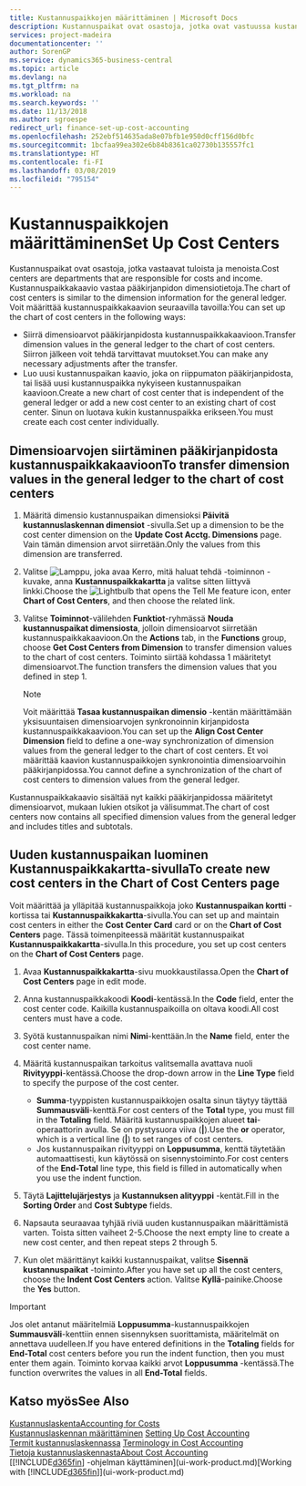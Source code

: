 ```yaml
---
title: Kustannuspaikkojen määrittäminen | Microsoft Docs
description: Kustannuspaikat ovat osastoja, jotka ovat vastuussa kustannuksista ja tuloista. Kustannuspaikkakaavio vastaa pääkirjanpidon dimensiotietoja.
services: project-madeira
documentationcenter: ''
author: SorenGP
ms.service: dynamics365-business-central
ms.topic: article
ms.devlang: na
ms.tgt_pltfrm: na
ms.workload: na
ms.search.keywords: ''
ms.date: 11/13/2018
ms.author: sgroespe
redirect_url: finance-set-up-cost-accounting
ms.openlocfilehash: 252ebf514635ada8e07bfb1e950d0cff156d0bfc
ms.sourcegitcommit: 1bcfaa99ea302e6b84b8361ca02730b135557fc1
ms.translationtype: HT
ms.contentlocale: fi-FI
ms.lasthandoff: 03/08/2019
ms.locfileid: "795154"
---
```

# <a name="set-up-cost-centers"></a><span data-ttu-id="49e17-104">Kustannuspaikkojen määrittäminen</span><span class="sxs-lookup"><span data-stu-id="49e17-104">Set Up Cost Centers</span></span>
<span data-ttu-id="49e17-105">Kustannuspaikat ovat osastoja, jotka vastaavat tuloista ja menoista.</span><span class="sxs-lookup"><span data-stu-id="49e17-105">Cost centers are departments that are responsible for costs and income.</span></span> <span data-ttu-id="49e17-106">Kustannuspaikkakaavio vastaa pääkirjanpidon dimensiotietoja.</span><span class="sxs-lookup"><span data-stu-id="49e17-106">The chart of cost centers is similar to the dimension information for the general ledger.</span></span> <span data-ttu-id="49e17-107">Voit määrittää kustannuspaikkakaavion seuraavilla tavoilla:</span><span class="sxs-lookup"><span data-stu-id="49e17-107">You can set up the chart of cost centers in the following ways:</span></span>  

-   <span data-ttu-id="49e17-108">Siirrä dimensioarvot pääkirjanpidosta kustannuspaikkakaavioon.</span><span class="sxs-lookup"><span data-stu-id="49e17-108">Transfer dimension values in the general ledger to the chart of cost centers.</span></span> <span data-ttu-id="49e17-109">Siirron jälkeen voit tehdä tarvittavat muutokset.</span><span class="sxs-lookup"><span data-stu-id="49e17-109">You can make any necessary adjustments after the transfer.</span></span>  
-   <span data-ttu-id="49e17-110">Luo uusi kustannuspaikan kaavio, joka on riippumaton pääkirjanpidosta, tai lisää uusi kustannuspaikka nykyiseen kustannuspaikan kaavioon.</span><span class="sxs-lookup"><span data-stu-id="49e17-110">Create a new chart of cost center that is independent of the general ledger or add a new cost center to an existing chart of cost center.</span></span> <span data-ttu-id="49e17-111">Sinun on luotava kukin kustannuspaikka erikseen.</span><span class="sxs-lookup"><span data-stu-id="49e17-111">You must create each cost center individually.</span></span>  

## <a name="to-transfer-dimension-values-in-the-general-ledger-to-the-chart-of-cost-centers"></a><span data-ttu-id="49e17-112">Dimensioarvojen siirtäminen pääkirjanpidosta kustannuspaikkakaavioon</span><span class="sxs-lookup"><span data-stu-id="49e17-112">To transfer dimension values in the general ledger to the chart of cost centers</span></span>  
1.  <span data-ttu-id="49e17-113">Määritä dimensio kustannuspaikan dimensioksi **Päivitä kustannuslaskennan dimensiot** -sivulla.</span><span class="sxs-lookup"><span data-stu-id="49e17-113">Set up a dimension to be the cost center dimension on the **Update Cost Acctg. Dimensions** page.</span></span> <span data-ttu-id="49e17-114">Vain tämän dimension arvot siirretään.</span><span class="sxs-lookup"><span data-stu-id="49e17-114">Only the values from this dimension are transferred.</span></span>  
2.  <span data-ttu-id="49e17-115">Valitse ![Lamppu, joka avaa Kerro, mitä haluat tehdä -toiminnon](media/ui-search/search_small.png "Kerro, mitä haluat tehdä") -kuvake, anna **Kustannuspaikkakartta** ja valitse sitten liittyvä linkki.</span><span class="sxs-lookup"><span data-stu-id="49e17-115">Choose the ![Lightbulb that opens the Tell Me feature](media/ui-search/search_small.png "Tell me what you want to do") icon, enter **Chart of Cost Centers**, and then choose the related link.</span></span>  
3.  <span data-ttu-id="49e17-116">Valitse **Toiminnot**-välilehden **Funktiot**-ryhmässä **Nouda kustannuspaikat dimensiosta**, jolloin dimensioarvot siirretään kustannuspaikkakaavioon.</span><span class="sxs-lookup"><span data-stu-id="49e17-116">On the **Actions** tab, in the **Functions** group, choose **Get Cost Centers from Dimension** to transfer dimension values to the chart of cost centers.</span></span> <span data-ttu-id="49e17-117">Toiminto siirtää kohdassa 1 määritetyt dimensioarvot.</span><span class="sxs-lookup"><span data-stu-id="49e17-117">The function transfers the dimension values that you defined in step 1.</span></span>  

    > [!NOTE]  
    >  <span data-ttu-id="49e17-118">Voit määrittää **Tasaa kustannuspaikan dimensio** -kentän määrittämään yksisuuntaisen dimensioarvojen synkronoinnin kirjanpidosta kustannuspaikkakaavioon.</span><span class="sxs-lookup"><span data-stu-id="49e17-118">You can set up the **Align Cost Center Dimension**  field to define a one-way synchronization of dimension values from the general ledger to the chart of cost centers.</span></span> <span data-ttu-id="49e17-119">Et voi määrittää kaavion kustannuspaikkojen synkronointia dimensioarvoihin pääkirjanpidossa.</span><span class="sxs-lookup"><span data-stu-id="49e17-119">You cannot define a synchronization of the chart of cost centers to dimension values from the general ledger.</span></span>  

<span data-ttu-id="49e17-120">Kustannuspaikkakaavio sisältää nyt kaikki pääkirjanpidossa määritetyt dimensioarvot, mukaan lukien otsikot ja välisummat.</span><span class="sxs-lookup"><span data-stu-id="49e17-120">The chart of cost centers now contains all specified dimension values from the general ledger and includes titles and subtotals.</span></span>  

## <a name="to-create-new-cost-centers-in-the-chart-of-cost-centers-page"></a><span data-ttu-id="49e17-121">Uuden kustannuspaikan luominen Kustannuspaikkakartta-sivulla</span><span class="sxs-lookup"><span data-stu-id="49e17-121">To create new cost centers in the Chart of Cost Centers page</span></span>  
<span data-ttu-id="49e17-122">Voit määrittää ja ylläpitää kustannuspaikkoja joko **Kustannuspaikan kortti** -kortissa tai **Kustannuspaikkakartta**-sivulla.</span><span class="sxs-lookup"><span data-stu-id="49e17-122">You can set up and maintain cost centers in either the **Cost Center Card** card or on the **Chart of Cost Centers** page.</span></span> <span data-ttu-id="49e17-123">Tässä toimenpiteessä määrität kustannuspaikat **Kustannuspaikkakartta**-sivulla.</span><span class="sxs-lookup"><span data-stu-id="49e17-123">In this procedure, you set up cost centers on the **Chart of Cost Centers** page.</span></span>  

1. <span data-ttu-id="49e17-124">Avaa **Kustannuspaikkakartta**-sivu muokkaustilassa.</span><span class="sxs-lookup"><span data-stu-id="49e17-124">Open the **Chart of Cost Centers** page in edit mode.</span></span>  
2. <span data-ttu-id="49e17-125">Anna kustannuspaikkakoodi **Koodi**-kentässä.</span><span class="sxs-lookup"><span data-stu-id="49e17-125">In the **Code** field, enter the cost center code.</span></span> <span data-ttu-id="49e17-126">Kaikilla kustannuspaikoilla on oltava koodi.</span><span class="sxs-lookup"><span data-stu-id="49e17-126">All cost centers must have a code.</span></span>  
3. <span data-ttu-id="49e17-127">Syötä kustannuspaikan nimi **Nimi**-kenttään.</span><span class="sxs-lookup"><span data-stu-id="49e17-127">In the **Name** field, enter the cost center name.</span></span>  
4. <span data-ttu-id="49e17-128">Määritä kustannuspaikan tarkoitus valitsemalla avattava nuoli **Rivityyppi**-kentässä.</span><span class="sxs-lookup"><span data-stu-id="49e17-128">Choose the drop-down arrow in the **Line Type** field to specify the purpose of the cost center.</span></span>  

    - <span data-ttu-id="49e17-129">**Summa**-tyyppisten kustannuspaikkojen osalta sinun täytyy täyttää **Summausväli**-kenttä.</span><span class="sxs-lookup"><span data-stu-id="49e17-129">For cost centers of the **Total** type, you must fill in the **Totaling** field.</span></span> <span data-ttu-id="49e17-130">Määritä kustannuspaikkojen alueet **tai**-operaattorin avulla. Se on pystysuora viiva (**&#124;**).</span><span class="sxs-lookup"><span data-stu-id="49e17-130">Use the **or** operator, which is a vertical line (**&#124;**) to set ranges of cost centers.</span></span>  
    - <span data-ttu-id="49e17-131">Jos kustannuspaikan rivityyppi on **Loppusumma**, kenttä täytetään automaattisesti, kun käytössä on sisennystoiminto.</span><span class="sxs-lookup"><span data-stu-id="49e17-131">For cost centers of the **End-Total** line type, this field is filled in automatically when you use the indent function.</span></span>  
5.  <span data-ttu-id="49e17-132">Täytä **Lajittelujärjestys** ja **Kustannuksen alityyppi** -kentät.</span><span class="sxs-lookup"><span data-stu-id="49e17-132">Fill in the **Sorting Order** and **Cost Subtype** fields.</span></span>  
6.  <span data-ttu-id="49e17-133">Napsauta seuraavaa tyhjää riviä uuden kustannuspaikan määrittämistä varten. Toista sitten vaiheet 2-5.</span><span class="sxs-lookup"><span data-stu-id="49e17-133">Choose the next empty line to create a new cost center, and then repeat steps 2 through 5.</span></span>  
7.  <span data-ttu-id="49e17-134">Kun olet määrittänyt kaikki kustannuspaikat, valitse **Sisennä kustannuspaikat** -toiminto.</span><span class="sxs-lookup"><span data-stu-id="49e17-134">After you have set up all the cost centers, choose the **Indent Cost Centers** action.</span></span> <span data-ttu-id="49e17-135">Valitse **Kyllä**-painike.</span><span class="sxs-lookup"><span data-stu-id="49e17-135">Choose the **Yes** button.</span></span>  

> [!IMPORTANT]  
>  <span data-ttu-id="49e17-136">Jos olet antanut määritelmiä **Loppusumma**-kustannuspaikkojen **Summausväli**-kenttiin ennen sisennyksen suorittamista, määritelmät on annettava uudelleen.</span><span class="sxs-lookup"><span data-stu-id="49e17-136">If you have entered definitions in the **Totaling** fields for **End-Total** cost centers before you run the indent function, then you must enter them again.</span></span> <span data-ttu-id="49e17-137">Toiminto korvaa kaikki arvot **Loppusumma** -kentässä.</span><span class="sxs-lookup"><span data-stu-id="49e17-137">The function overwrites the values in all **End-Total** fields.</span></span>  

## <a name="see-also"></a><span data-ttu-id="49e17-138">Katso myös</span><span class="sxs-lookup"><span data-stu-id="49e17-138">See Also</span></span>  
[<span data-ttu-id="49e17-139">Kustannuslaskenta</span><span class="sxs-lookup"><span data-stu-id="49e17-139">Accounting for Costs</span></span>](finance-manage-cost-accounting.md)  
<span data-ttu-id="49e17-140">[Kustannuslaskennan määrittäminen](finance-set-up-cost-accounting.md) </span><span class="sxs-lookup"><span data-stu-id="49e17-140">[Setting Up Cost Accounting](finance-set-up-cost-accounting.md) </span></span>  
<span data-ttu-id="49e17-141">[Termit kustannuslaskennassa](finance-terminology-in-cost-accounting.md) </span><span class="sxs-lookup"><span data-stu-id="49e17-141">[Terminology in Cost Accounting](finance-terminology-in-cost-accounting.md) </span></span>  
[<span data-ttu-id="49e17-142">Tietoja kustannuslaskennasta</span><span class="sxs-lookup"><span data-stu-id="49e17-142">About Cost Accounting</span></span>](finance-about-cost-accounting.md)  
<span data-ttu-id="49e17-143">[[!INCLUDE[d365fin](includes/d365fin_md.md)] -ohjelman käyttäminen](ui-work-product.md)</span><span class="sxs-lookup"><span data-stu-id="49e17-143">[Working with [!INCLUDE[d365fin](includes/d365fin_md.md)]](ui-work-product.md)</span></span>
